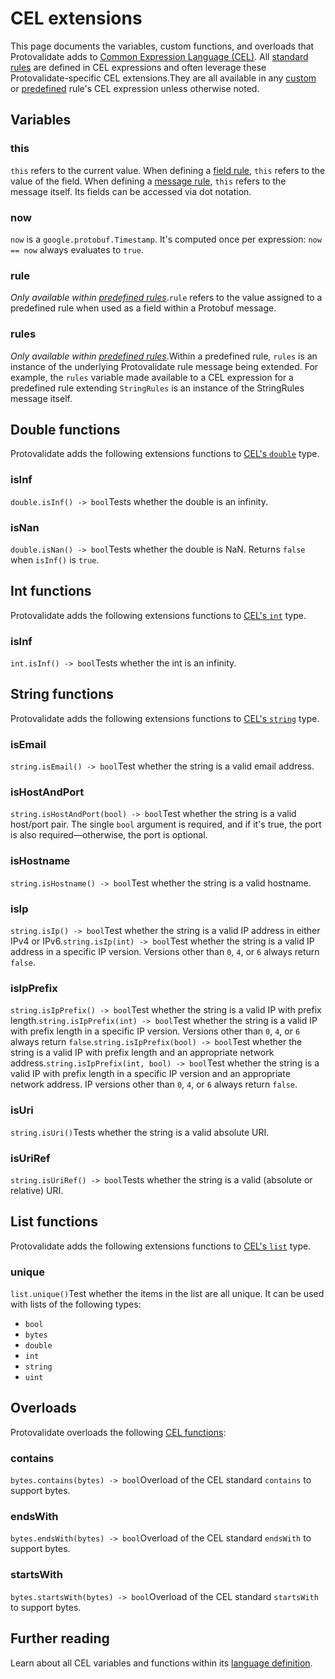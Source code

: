 # CEL extensions

This page documents the variables, custom functions, and overloads that Protovalidate adds to [Common Expression Language (CEL)](https://cel.dev). All [standard rules](https://github.com/bufbuild/protovalidate/blob/main/docs/standard-constraints.md) are defined in CEL expressions and often leverage these Protovalidate-specific CEL extensions.They are all available in any [custom](https://github.com/bufbuild/protovalidate/blob/main/docs/custom-constraints.md) or [predefined](https://github.com/bufbuild/protovalidate/blob/main/docs/predefined-constraints.md) rule's CEL expression unless otherwise noted.

## Variables

### this

`this` refers to the current value. When defining a [field rule](https://github.com/bufbuild/protovalidate/blob/main/docs/custom-constraints.md#field-level-constraints), `this` refers to the value of the field. When defining a [message rule](https://github.com/bufbuild/protovalidate/blob/main/docs/custom-constraints.md#message-level-constraints), `this` refers to the message itself. Its fields can be accessed via dot notation.

### now

`now` is a `google.protobuf.Timestamp`. It's computed once per expression: `now == now` always evaluates to `true`.

### rule

_Only available within [predefined rules](https://github.com/bufbuild/protovalidate/blob/main/docs/predefined-constraints.md)_.`rule` refers to the value assigned to a predefined rule when used as a field within a Protobuf message.

### rules

_Only available within [predefined rules](https://github.com/bufbuild/protovalidate/blob/main/docs/predefined-constraints.md)_.Within a predefined rule, `rules` is an instance of the underlying Protovalidate rule message being extended. For example, the `rules` variable made available to a CEL expression for a predefined rule extending `StringRules` is an instance of the StringRules message itself.

## Double functions

Protovalidate adds the following extensions functions to [CEL's `double`](https://github.com/google/cel-spec/blob/master/doc/langdef.md#numeric-values) type.

### isInf

`double.isInf() -> bool`Tests whether the double is an infinity.

### isNan

`double.isNan() -> bool`Tests whether the double is NaN. Returns `false` when `isInf()` is `true`.

## Int functions

Protovalidate adds the following extensions functions to [CEL's `int`](https://github.com/google/cel-spec/blob/master/doc/langdef.md#numeric-values) type.

### isInf

`int.isInf() -> bool`Tests whether the int is an infinity.

## String functions

Protovalidate adds the following extensions functions to [CEL's `string`](https://github.com/google/cel-spec/blob/master/doc/langdef.md#string-and-bytes-values) type.

### isEmail

`string.isEmail() -> bool`Test whether the string is a valid email address.

### isHostAndPort

`string.isHostAndPort(bool) -> bool`Test whether the string is a valid host/port pair. The single `bool` argument is required, and if it's true, the port is also required—otherwise, the port is optional.

### isHostname

`string.isHostname() -> bool`Test whether the string is a valid hostname.

### isIp

`string.isIp() -> bool`Test whether the string is a valid IP address in either IPv4 or IPv6.`string.isIp(int) -> bool`Test whether the string is a valid IP address in a specific IP version. Versions other than `0`, `4`, or `6` always return `false`.

### isIpPrefix

`string.isIpPrefix() -> bool`Test whether the string is a valid IP with prefix length.`string.isIpPrefix(int) -> bool`Test whether the string is a valid IP with prefix length in a specific IP version. Versions other than `0`, `4`, or `6` always return `false`.`string.isIpPrefix(bool) -> bool`Test whether the string is a valid IP with prefix length and an appropriate network address.`string.isIpPrefix(int, bool) -> bool`Test whether the string is a valid IP with prefix length in a specific IP version and an appropriate network address. IP versions other than `0`, `4`, or `6` always return `false`.

### isUri

`string.isUri()`Tests whether the string is a valid absolute URI.

### isUriRef

`string.isUriRef() -> bool`Tests whether the string is a valid (absolute or relative) URI.

## List functions

Protovalidate adds the following extensions functions to [CEL's `list`](https://github.com/google/cel-spec/blob/master/doc/langdef.md#aggregate-values) type.

### unique

`list.unique()`Test whether the items in the list are all unique. It can be used with lists of the following types:

- `bool`
- `bytes`
- `double`
- `int`
- `string`
- `uint`

## Overloads

Protovalidate overloads the following [CEL functions](https://github.com/google/cel-spec/blob/master/doc/langdef.md#functions):

### contains

`bytes.contains(bytes) -> bool`Overload of the CEL standard `contains` to support bytes.

### endsWith

`bytes.endsWith(bytes) -> bool`Overload of the CEL standard `endsWith` to support bytes.

### startsWith

`bytes.startsWith(bytes) -> bool`Overload of the CEL standard `startsWith` to support bytes.

## Further reading

Learn about all CEL variables and functions within its [language definition](https://github.com/google/cel-spec/blob/master/doc/langdef.md).
